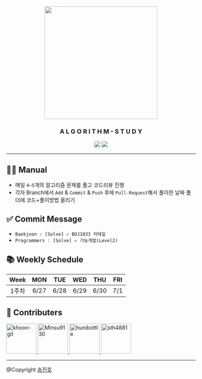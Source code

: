 <div align="center">
  <h3><img src="https://images.velog.io/images/kyle/post/b43968c8-412e-4bad-9e02-805bd14d5445/what-is-an-algorithm.png" height="300"/></h3>
  <h3>A L G O R I T H M - S T U D Y</h3>
  <img src="https://img.shields.io/badge/java-%23ED8B00.svg?style=for-the-badge&logo=java&logoColor=white"/>
  <img src="https://img.shields.io/badge/python-3670A0?style=for-the-badge&logo=python&logoColor=ffdd54"/>
</div>

---

## 👨‍💻 Manual
- 매일 `4~5`개의 알고리즘 문제를 풀고 코드리뷰 진행
- 각자 Branch에서 `Add` & `Commit` & `Push` 후에 `Pull-Request`해서 풀이한 날짜 폴더에 코드+풀이방법 올리기

## ✅ Commit Message
- `Baekjoon : [Solve] ✍ BOJ1033 칵테일`
- `Programmers : [Solve] ✍ 기능개발(Level2)`

## 📚 Weekly Schedule
|Week| MON | TUE | WED | THU | FRI |
|:--:|:---:|:---:|:---:|:---:|:---:|
|1주차|6/27|6/28|6/29|6/30|7/1|

## 🤝 Contributers
<a href = "https://github.com/khoon-git">
  <img src="https://avatars.githubusercontent.com/u/71899948?v=4" alt="khoon-git" width="80" style="max-width:100%" />
</a>
<a href = "https://github.com/Minsu9130">
  <img src="https://avatars.githubusercontent.com/u/85939586?v=4" alt="Minsu9130" width="80" style="max-width:100%" />
</a>
<a href = "https://github.com/hunibottle">
  <img src="https://avatars.githubusercontent.com/u/96459377?v=4" alt="hunibottle" width="80" style="max-width:100%" />
</a>
<a href = "https://github.com/sth4881">
  <img src="https://avatars.githubusercontent.com/u/46771903?v=4" alt="sth4881" width="80" style="max-width:100%" />
</a>

---

@Copyright <a href = "https://github.com/sth4881">송진호</a>